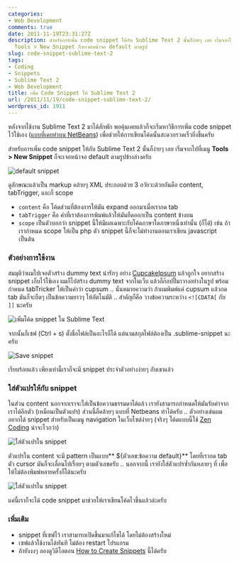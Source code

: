 ```yaml
---
categories:
- Web Development
comments: true
date: 2011-11-19T23:31:27Z
description: สำหรับการเพิ่ม code snippet ให้กับ Sublime Text 2 นั้นก็ง่ายๆ เลย เริ่มจากไปที่เมนู
  Tools > New Snippet ก็จะเจอหน้าจอ default ตามรูป
slug: code-snippet-sublime-text-2
tags:
- Coding
- Snippets
- Sublime Text 2
- Web Development
title: เพิ่ม Code Snippet ให้ Sublime Text 2
url: /2011/11/19/code-snippet-sublime-text-2/
wordpress_id: 1911
---
```


หลังจากใช้งาน Sublime Text 2 มาได้สักพัก พอคุ้นเคยแล้วก็จะเริ่มหาวิธีการเพิ่ม code snippet ไว้ใช้เอง ([แบบที่เคยทำบน NetBeans](https://armno.in.th/2011/04/25/netbeans-tips-code-templates/)) เพื่อช่วยให้การเขียนโค้ดนั้นสะดวกรวดเร็วยิ่งขึ้นครับ

สำหรับการเพิ่ม code snippet ให้กับ Sublime Text 2 นั้นก็ง่ายๆ เลย เริ่มจากไปที่เมนู **Tools > New Snippet** ก็จะเจอหน้าจอ default ตามรูปข้างล่างครับ

![default snippet](https://files.armno.in.th/uploads/2011/11/default-snippet.jpg)

ดูลักษณะแล้วเป็น markup คล้ายๆ XML ประกอบด้วย 3 อวัยวะด้วยกันคือ content, tabTrigger, และก็ scope

* `content` คือ โค้ดส่วนที่ต้องการให้มัน expand ออกมาเมื่อเรากด tab
* `tabTrigger` คือ คำที่เราต้องการพิมพ์แล้วให้มันยืดออกเป็น content ข้างบน
* `scope` เป็นตัวบอกว่า snippet นี้ให้มีผลเฉพาะกับโค้ดภาษาใดภาษาหนึ่งเท่านั้น (ก็ได้) เช่น ถ้าเรากำหนด scope ให้เป็น php ตัว snippet นี้ก็จะไม่ทำงานตอนเราเขียน javascript เป็นต้น

### ตัวอย่างการใช้งาน

สมมุติว่าผมไปเจอตัวสร้าง dummy text น่ารักๆ อย่าง [CupcakeIpsum](http://cupcakeipsum.com/) แล้วถูกใจ อยากสร้าง snippet เก็บไว้ใช้เอง ผมก็ไปสร้าง dummy text จากในเว็บ แล้วก็ก๊อปปี้มาวางอย่างในรูป พร้อมกำหนด tabTricker ให้เป็นคำว่า cupsum .. นั่นหมายความว่า ถ้าผมพิมพ์แค่ cupsum แล้วกด tab มันก็จะยืดๆ เป็นข้อความยาวๆ ให้อัตโนมัติ .. สำคัญก็คือ วางข้อความระหว่าง `<![CDATA[` กับ `]]` นะครับ

![เพิ่มโค้ด snippet ใน Sublime Text](https://files.armno.in.th/uploads/2011/11/pasted-text.jpg)

จากนั้นก็เซฟ (Ctrl + s) ตั้งชื่อไฟล์เป็นอะไรก็ได้ แต่นามสกุลไฟล์ต้องเป็น .sublime-snippet นะครับ

![Save snippet](https://files.armno.in.th/uploads/2011/11/saved.jpg)

เรียบร้อยแล้ว เพียงเท่านี้เราก็จะมี snippet ประจำตัวอย่างง่ายๆ กับเขาแล้ว

### ใส่ตัวแปรให้กับ snippet

ในส่วน content นอกจากเราจะใส่เป็นข้อความธรรมดาได้แล้ว เรายังสามารถกำหนดให้มันรับค่าจากเราได้อีกตัว (เหมือนเป็นตัวแปร) ส่วนนี้ก็คล้ายๆ แบบที่ Netbeans ทำได้ครับ .. ตัวอย่างเช่นผมอยากได้ snippet สำหรับเป็นเมนู navigation ในเว็บไซต์ง่ายๆ (จริงๆ โค้ดแบบนี้ใช้ [Zen Coding](http://code.google.com/p/zen-coding/) น่าจะไวกว่า)

![ใส่ตัวแปรใน snippet](https://files.armno.in.th/uploads/2011/11/supernav.jpg)

ตัวแปรใน content จะมี pattern เป็นแบบ** ${ตัวเลข:ข้อความ default}** โดยที่เรากด tab ตัว cursor มันก็จะเลื่อนไปเรื่อยๆ ตามตัวเลขครับ .. นอกจากนี้ เรายังใส่ตัวแปรซ้ำกันหลายๆ ที่ เพื่อให้ไม่ต้องพิมพ์หลายครั้งก็ได้นะครับ

![ใส่ตัวแปรใน snippet](https://files.armno.in.th/uploads/2011/11/supernav_repeat.jpg)

แค่นี้เราก็จะได้ code snippet มาช่วยให้เราเขียนโค้ดไวขึ้นแล้วล่ะครับ


### เพิ่มเติม

* snippet ที่เซฟไว้ เราสามารถเปิดขึ้นมาแก้ไขได้ โดยไม่ต้องสร้างใหม่
* เซฟแล้วใช้งานได้ทันที ไม่ต้อง restart โปรแกรม
* ถ้ายังงงๆ ลองดูวิดีโอตอน [How to Create Snippets](http://learncss.tutsplus.com/lesson/how-to-create-snippets/) นี้ได้ครับ
